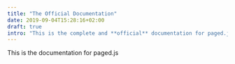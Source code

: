 ```yaml
---
title: "The Official Documentation"
date: 2019-09-04T15:28:16+02:00
draft: true
intro: "This is the complete and **official** documentation for paged.js, for users and developers alike."
---
```


This is the documentation for paged.js
